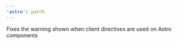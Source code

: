 ```yaml
---
'astro': patch
---
```


Fixes the warning shown when client directives are used on Astro components
